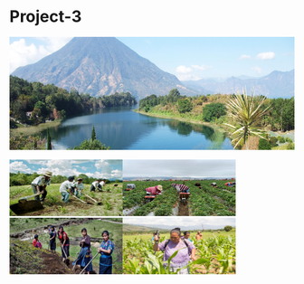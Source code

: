 # Project-3

<p align="center">
    <img width="800" height="200" src="images/guatemala.jpg">
         </p>
</head>
<body>
    <div>
<img width="200" height="100" src="images/farming.jpg"><img width="200" height="100" src="images/farmingmoun.png"><img width="200" height="100" src="images/womanfarming.jpg"><img width="200" height="100" src="images/womanspr.jpg">
        
        
         